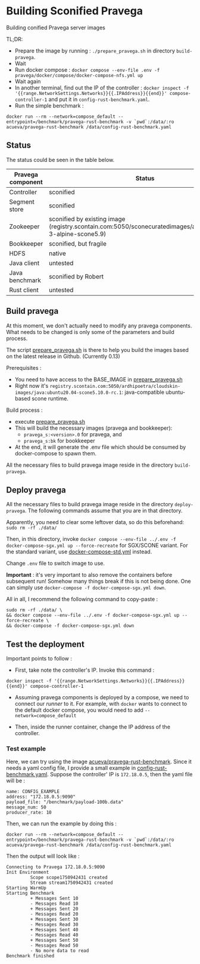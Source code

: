 # Building Sconified Pravega
Building conified Pravega server images

TL;DR:

- Prepare the image by running : `./prepare_pravega.sh` in directory `build-pravega`.
- Wait
- Run docker compose : `docker compose --env-file .env -f pravega/docker/compose/docker-compose-nfs.yml up`
- Wait again
- In another terminal, find out the IP of the controller : `docker inspect -f '{{range.NetworkSettings.Networks}}{{.IPAddress}}{{end}}' compose-controller-1` and put it in `config-rust-benchmark.yaml`.
- Run the simple benchmark : 
```
docker run --rm --network=compose_default --entrypoint=/benchmark/pravega-rust-benchmark -v `pwd`:/data/:ro acueva/pravega-rust-benchmark /data/config-rust-benchmark.yaml
```

## Status
The status could be seen in the table below.

| Pravega component  | Status |
| ------------- | ------------- |
| Controller  | sconified |
| Segment store | sconified |
| Zookeeper | sconified by existing image (registry.scontain.com:5050/sconecuratedimages/apps:zookeeper-3-alpine-scone5.9) |
| Bookkeeper | sconified, but fragile |
| HDFS | native |
| Java client | untested |
| Java benchmark | sconified by Robert |
| Rust client | untested |

## Build pravega

At this moment, we don't actually need to modify any pravega components. What needs to be changed is only some of the parameters and build process.

The script [prepare_pravega.sh](./build-pravega/prepare_pravega.sh) is there to help you build the images based on the latest release in Github. (Currently 0.13)

Prerequisites : 
- You need to have access to the BASE_IMAGE in [prepare_pravega.sh](./build-pravega/prepare_pravega.sh)
- Right now it's `registry.scontain.com:5050/ardhipoetra/cloudskin-images/java:ubuntu20.04-scone5.10.0-rc.1`: java-compatible ubuntu-based scone runtime.

Build process : 
- execute [prepare_pravega.sh](./build-pravega/prepare_pravega.sh)
- This will build the necessary images (pravega and bookkeeper):
    - `pravega_s:<version>.0` for pravega, and
    - `pravega_s:bk` for bookkeeper
- At the end, it will generate the .env file which should be consumed by docker-compose to spawn them.

All the necessary files to build pravega image reside in the directory `build-pravega`.

## Deploy pravega 

All the necessary files to build pravega image reside in the directory `deploy-pravega`. The following commands assume that you are in that directory.

Apparently, you need to clear some leftover data, so do this beforehand: 
`sudo rm -rf ./data/`

Then, in this directory, invoke `docker compose --env-file ../.env -f docker-compose-sgx.yml up --force-recreate` for SGX/SCONE variant. For the standard variant, use [docker-compose-std.yml](./deploy-pravega/docker-compose-std.yml) instead.

Change `.env` file to switch image to use.

**Important** : it's very important to also remove the containers before subsequent run! Somehow many things break if this is not being done. One can simply use `docker-compose -f docker-compose-sgx.yml down`.

All in all, I recommend the following command to copy-paste : 
```
sudo rm -rf ./data/ \
&& docker compose --env-file ../.env -f docker-compose-sgx.yml up --force-recreate \
&& docker-compose -f docker-compose-sgx.yml down
```

## Test the deployment

Important points to follow : 

- First, take note the controller's IP. Invoke this command : 
```
docker inspect -f '{{range.NetworkSettings.Networks}}{{.IPAddress}}{{end}}' compose-controller-1
```

- Assuming pravega components is deployed by a compose, we need to connect our _runner_ to it. For example, with `docker` wants to connect to the default docker compose, you would need to add `--network=compose_default`

- Then, inside the runner container, change the IP address of the controller.

### Test example

Here, we can try using the image [acueva/pravega-rust-benchmark](https://hub.docker.com/r/acueva/pravega-rust-benchmark). Since it needs a yaml config file, I provide a small example in [config-rust-benchmark.yaml](./config-rust-benchmark.yaml). Suppose the controller' IP is `172.18.0.5`, then the yaml file will be : 

```
name: CONFIG_EXAMPLE
address: "172.18.0.5:9090"
payload_file: "/benchmark/payload-100b.data"
message_num: 50
producer_rate: 10
```

Then, we can run the example by doing this : 
```
docker run --rm --network=compose_default --entrypoint=/benchmark/pravega-rust-benchmark -v `pwd`:/data/:ro acueva/pravega-rust-benchmark /data/config-rust-benchmark.yaml
```

Then the output will look like : 
```
Connecting to Pravega 172.18.0.5:9090
Init Environment
         Scope scope1750942431 created
         Stream stream1750942431 created
Starting WarmUp
Starting Benchmark
         + Messages Sent 10
         - Messages Read 10
         + Messages Sent 20
         - Messages Read 20
         + Messages Sent 30
         - Messages Read 30
         + Messages Sent 40
         - Messages Read 40
         + Messages Sent 50
         - Messages Read 50
         - No more data to read
Benchmark finished
```
